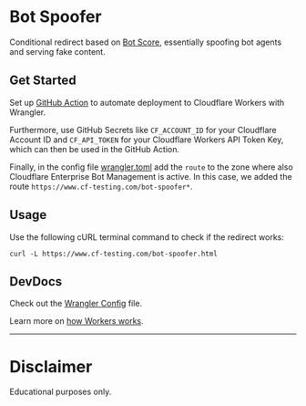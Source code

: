 # Bot Spoofer

Conditional redirect based on [Bot Score](https://developers.cloudflare.com/bots/concepts/bot-score), essentially spoofing bot agents and serving fake content.

## Get Started

Set up [GitHub Action](https://github.com/marketplace/actions/deploy-to-cloudflare-workers-with-wrangler) to automate deployment to Cloudflare Workers with Wrangler.

Furthermore, use GitHub Secrets like `CF_ACCOUNT_ID` for your Cloudflare Account ID and `CF_API_TOKEN` for your Cloudflare Workers API Token Key, which can then be used in the GitHub Action.

Finally, in the config file [wrangler.toml](wrangler.toml) add the `route` to the zone where also Cloudflare Enterprise Bot Management is active. 
In this case, we added the route `https://www.cf-testing.com/bot-spoofer*`.

## Usage

Use the following cURL terminal command to check if the redirect works:

`curl -L https://www.cf-testing.com/bot-spoofer.html`

## DevDocs

Check out the [Wrangler Config](https://developers.cloudflare.com/workers/wrangler/configuration/) file.

Learn more on [how Workers works](https://developers.cloudflare.com/workers/learning/how-workers-works/).

* * * * *

# Disclaimer

Educational purposes only.
